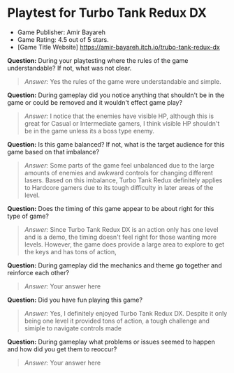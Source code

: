 # Playtest for Turbo Tank Redux DX

* Game Publisher: Amir Bayareh
* Game Rating: 4.5 out of 5 stars.
* [Game Title Website] https://amir-bayareh.itch.io/trubo-tank-redux-dx

**Question:** During your playtesting where the rules of the game understandable? If not, what was not clear.
> _Answer:_ Yes the rules of the game were understandable and simple.

**Question:** During gameplay did you notice anything that shouldn't be in the game or could be removed and it wouldn't effect game play?
> _Answer:_ I notice that the enemies have visible HP, although this is great for Casual or Intermediate gamers, I think visible HP shouldn't be in the game unless its a boss type enemy.

**Question:** Is this game balanced? If not, what is the target audience for this game based on that imbalance?
> _Answer:_ Some parts of the game feel unbalanced due to the large amounts of enemies and awkward controls for changing different lasers. Based on this imbalance, Turbo Tank Redux definitely applies to Hardcore gamers due to its tough difficulty in later areas of the level.

**Question:** Does the timing of this game appear to be about right for this type of game?
> _Answer:_ Since Turbo Tank Redux DX is an action only has one level and is a demo, the timing doesn't feel right for those wanting more levels. However, the game does provide a large area to explore to get the keys and has tons of action,

**Question:** During gameplay did the mechanics and theme go together and reinforce each other?
> _Answer:_ Your answer here

**Question:** Did you have fun playing this game?
> _Answer:_ Yes, I definitely enjoyed Turbo Tank Redux DX. Despite it only being one level it provided tons of action, a tough challenge and simiple to navigate controls made

**Question:** During gameplay what problems or issues seemed to happen and how did you get them to reoccur?
> _Answer:_ Your answer here
